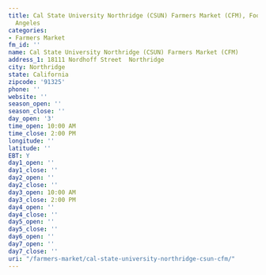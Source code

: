 ```yaml
---
title: Cal State University Northridge (CSUN) Farmers Market (CFM), Food Oasis Los
  Angeles
categories:
- Farmers Market
fm_id: ''
name: Cal State University Northridge (CSUN) Farmers Market (CFM)
address_1: 18111 Nordhoff Street  Northridge
city: Northridge
state: California
zipcode: '91325'
phone: ''
website: ''
season_open: ''
season_close: ''
day_open: '3'
time_open: 10:00 AM
time_close: 2:00 PM
longitude: ''
latitude: ''
EBT: Y
day1_open: ''
day1_close: ''
day2_open: ''
day2_close: ''
day3_open: 10:00 AM
day3_close: 2:00 PM
day4_open: ''
day4_close: ''
day5_open: ''
day5_close: ''
day6_open: ''
day7_open: ''
day7_close: ''
uri: "/farmers-market/cal-state-university-northridge-csun-cfm/"
---
```


